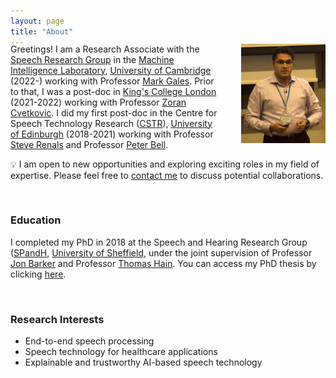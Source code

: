```yaml
---
layout: page
title: "About"
---
```

<div style="margin-top: -20px;">
<img src="/files/Thumbnail.png" alt="UKSpeech2017" style="width: 26.7%; margin-left: 35px; float: right;">
</div>




Greetings! I am a Research Associate with the [Speech Research Group](https://mi.eng.cam.ac.uk/Main/Speech/WebHome) in the [Machine Intelligence Laboratory](https://mi.eng.cam.ac.uk/), <u>University of Cambridge</u> (2022-) working with Professor [Mark Gales](http://mi.eng.cam.ac.uk/~mjfg/). Prior to that, I was a post-doc in <u>King's College London</u> (2021-2022) working with Professor [Zoran Cvetkovic](https://www.kcl.ac.uk/people/zoran-cvetkovic). I did my first post-doc in the Centre for Speech Technology Research ([CSTR](https://www.cstr.ed.ac.uk/)), <u>University of Edinburgh</u> (2018-2021) working with Professor [Steve Renals](https://www.research.ed.ac.uk/en/persons/stephen-renals) and Professor [Peter Bell](https://www.research.ed.ac.uk/en/persons/peter-bell).
<br>

&#x1F4A1; I am open to new opportunities and exploring exciting roles in my field of expertise. Please feel free to [contact me](mailto:erfan.loweimi@gmail.com) to discuss potential collaborations.

<br>

### Education ###
I completed my PhD in 2018 at the Speech and Hearing Research Group ([SPandH](https://www.sheffield.ac.uk/dcs/research/groups/spandh), <u>University of Sheffield</u>, under the joint supervision of Professor [Jon Barker](http://staffwww.dcs.shef.ac.uk/people/J.Barker/) and Professor [Thomas Hain](https://staffwww.dcs.shef.ac.uk/people/T.Hain/). You can access my PhD thesis by clicking [here](https://etheses.whiterose.ac.uk/19409/).

<!-- I received my <u>MSc</u> and <u>BSc</u> degrees from Amirkabir University of Technology (Tehran Polytechnic) and Shahid Chamran University of Ahvaz, respectively, with both degrees in Electronics Engineering. My MSc dissertation supervisor and advisor were Professor [Seyed Mohammad Ahadi](https://www.linkedin.com/in/seyed-mohammad-ahadi-7a8b4435/?originalSubdomain=ir) and Professor [Hamid Sheikhadeh](https://www.linkedin.com/in/hamid-sheikhzadeh-ba2a7748/?originalSubdomain=ca). -->

<br>

### Research Interests ###
  * End-to-end speech processing
  * Speech technology for healthcare applications
  * Explainable and trustworthy AI-based speech technology
